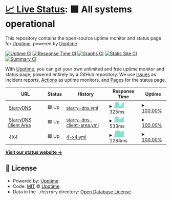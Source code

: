# [📈 Live Status](https://upptime.github.io/upptime): <!--live status--> **🟩 All systems operational**

This repository contains the open-source uptime monitor and status page for [Upptime](https://upptime.js.org), powered by [Upptime](https://github.com/upptime/upptime).

[![Uptime CI](https://github.com/p0we7/statuspages/workflows/Uptime%20CI/badge.svg)](https://github.com/p0we7/statuspages/actions?query=workflow%3A%22Uptime+CI%22)
[![Response Time CI](https://github.com/p0we7/statuspages/workflows/Response%20Time%20CI/badge.svg)](https://github.com/p0we7/statuspages/actions?query=workflow%3A%22Response+Time+CI%22)
[![Graphs CI](https://github.com/p0we7/statuspages/workflows/Graphs%20CI/badge.svg)](https://github.com/p0we7/statuspages/actions?query=workflow%3A%22Graphs+CI%22)
[![Static Site CI](https://github.com/p0we7/statuspages/workflows/Static%20Site%20CI/badge.svg)](https://github.com/p0we7/statuspages/actions?query=workflow%3A%22Static+Site+CI%22)
[![Summary CI](https://github.com/p0we7/statuspages/workflows/Summary%20CI/badge.svg)](https://github.com/p0we7/statuspages/actions?query=workflow%3A%22Summary+CI%22)

With [Upptime](https://upptime.js.org), you can get your own unlimited and free uptime monitor and status page, powered entirely by a GitHub repository. We use [Issues](https://github.com/upptime/upptime/issues) as incident reports, [Actions](https://github.com/p0we7/statuspages/actions) as uptime monitors, and [Pages](https://upptime.github.io/upptime) for the status page.

<!--start: status pages-->
<!-- This summary is generated by Upptime (https://github.com/upptime/upptime) -->
<!-- Do not edit this manually, your changes will be overwritten -->
<!-- prettier-ignore -->
| URL | Status | History | Response Time | Uptime |
| --- | ------ | ------- | ------------- | ------ |
| <img alt="" src="https://icons.duckduckgo.com/ip3/www.starrydns.com.ico" height="13"> [StarryDNS](https://www.starrydns.com) | 🟩 Up | [starry-dns.yml](https://github.com/p0we7/statuspage/commits/HEAD/history/starry-dns.yml) | <details><summary><img alt="Response time graph" src="./graphs/starry-dns/response-time-week.png" height="20"> 325ms</summary><br><a href="https://p0we7.github.io/statuspage/history/starry-dns"><img alt="Response time 299" src="https://img.shields.io/endpoint?url=https%3A%2F%2Fraw.githubusercontent.com%2Fp0we7%2Fstatuspage%2FHEAD%2Fapi%2Fstarry-dns%2Fresponse-time.json"></a><br><a href="https://p0we7.github.io/statuspage/history/starry-dns"><img alt="24-hour response time 397" src="https://img.shields.io/endpoint?url=https%3A%2F%2Fraw.githubusercontent.com%2Fp0we7%2Fstatuspage%2FHEAD%2Fapi%2Fstarry-dns%2Fresponse-time-day.json"></a><br><a href="https://p0we7.github.io/statuspage/history/starry-dns"><img alt="7-day response time 325" src="https://img.shields.io/endpoint?url=https%3A%2F%2Fraw.githubusercontent.com%2Fp0we7%2Fstatuspage%2FHEAD%2Fapi%2Fstarry-dns%2Fresponse-time-week.json"></a><br><a href="https://p0we7.github.io/statuspage/history/starry-dns"><img alt="30-day response time 300" src="https://img.shields.io/endpoint?url=https%3A%2F%2Fraw.githubusercontent.com%2Fp0we7%2Fstatuspage%2FHEAD%2Fapi%2Fstarry-dns%2Fresponse-time-month.json"></a><br><a href="https://p0we7.github.io/statuspage/history/starry-dns"><img alt="1-year response time 299" src="https://img.shields.io/endpoint?url=https%3A%2F%2Fraw.githubusercontent.com%2Fp0we7%2Fstatuspage%2FHEAD%2Fapi%2Fstarry-dns%2Fresponse-time-year.json"></a></details> | <details><summary><a href="https://p0we7.github.io/statuspage/history/starry-dns">100.00%</a></summary><a href="https://p0we7.github.io/statuspage/history/starry-dns"><img alt="All-time uptime 99.77%" src="https://img.shields.io/endpoint?url=https%3A%2F%2Fraw.githubusercontent.com%2Fp0we7%2Fstatuspage%2FHEAD%2Fapi%2Fstarry-dns%2Fuptime.json"></a><br><a href="https://p0we7.github.io/statuspage/history/starry-dns"><img alt="24-hour uptime 100.00%" src="https://img.shields.io/endpoint?url=https%3A%2F%2Fraw.githubusercontent.com%2Fp0we7%2Fstatuspage%2FHEAD%2Fapi%2Fstarry-dns%2Fuptime-day.json"></a><br><a href="https://p0we7.github.io/statuspage/history/starry-dns"><img alt="7-day uptime 100.00%" src="https://img.shields.io/endpoint?url=https%3A%2F%2Fraw.githubusercontent.com%2Fp0we7%2Fstatuspage%2FHEAD%2Fapi%2Fstarry-dns%2Fuptime-week.json"></a><br><a href="https://p0we7.github.io/statuspage/history/starry-dns"><img alt="30-day uptime 100.00%" src="https://img.shields.io/endpoint?url=https%3A%2F%2Fraw.githubusercontent.com%2Fp0we7%2Fstatuspage%2FHEAD%2Fapi%2Fstarry-dns%2Fuptime-month.json"></a><br><a href="https://p0we7.github.io/statuspage/history/starry-dns"><img alt="1-year uptime 99.77%" src="https://img.shields.io/endpoint?url=https%3A%2F%2Fraw.githubusercontent.com%2Fp0we7%2Fstatuspage%2FHEAD%2Fapi%2Fstarry-dns%2Fuptime-year.json"></a></details>
| <img alt="" src="https://icons.duckduckgo.com/ip3/my.starrydns.com.ico" height="13"> [StarryDNS Client Area](https://my.starrydns.com) | 🟩 Up | [starry-dns-client-area.yml](https://github.com/p0we7/statuspage/commits/HEAD/history/starry-dns-client-area.yml) | <details><summary><img alt="Response time graph" src="./graphs/starry-dns-client-area/response-time-week.png" height="20"> 533ms</summary><br><a href="https://p0we7.github.io/statuspage/history/starry-dns-client-area"><img alt="Response time 519" src="https://img.shields.io/endpoint?url=https%3A%2F%2Fraw.githubusercontent.com%2Fp0we7%2Fstatuspage%2FHEAD%2Fapi%2Fstarry-dns-client-area%2Fresponse-time.json"></a><br><a href="https://p0we7.github.io/statuspage/history/starry-dns-client-area"><img alt="24-hour response time 618" src="https://img.shields.io/endpoint?url=https%3A%2F%2Fraw.githubusercontent.com%2Fp0we7%2Fstatuspage%2FHEAD%2Fapi%2Fstarry-dns-client-area%2Fresponse-time-day.json"></a><br><a href="https://p0we7.github.io/statuspage/history/starry-dns-client-area"><img alt="7-day response time 533" src="https://img.shields.io/endpoint?url=https%3A%2F%2Fraw.githubusercontent.com%2Fp0we7%2Fstatuspage%2FHEAD%2Fapi%2Fstarry-dns-client-area%2Fresponse-time-week.json"></a><br><a href="https://p0we7.github.io/statuspage/history/starry-dns-client-area"><img alt="30-day response time 513" src="https://img.shields.io/endpoint?url=https%3A%2F%2Fraw.githubusercontent.com%2Fp0we7%2Fstatuspage%2FHEAD%2Fapi%2Fstarry-dns-client-area%2Fresponse-time-month.json"></a><br><a href="https://p0we7.github.io/statuspage/history/starry-dns-client-area"><img alt="1-year response time 519" src="https://img.shields.io/endpoint?url=https%3A%2F%2Fraw.githubusercontent.com%2Fp0we7%2Fstatuspage%2FHEAD%2Fapi%2Fstarry-dns-client-area%2Fresponse-time-year.json"></a></details> | <details><summary><a href="https://p0we7.github.io/statuspage/history/starry-dns-client-area">100.00%</a></summary><a href="https://p0we7.github.io/statuspage/history/starry-dns-client-area"><img alt="All-time uptime 99.77%" src="https://img.shields.io/endpoint?url=https%3A%2F%2Fraw.githubusercontent.com%2Fp0we7%2Fstatuspage%2FHEAD%2Fapi%2Fstarry-dns-client-area%2Fuptime.json"></a><br><a href="https://p0we7.github.io/statuspage/history/starry-dns-client-area"><img alt="24-hour uptime 100.00%" src="https://img.shields.io/endpoint?url=https%3A%2F%2Fraw.githubusercontent.com%2Fp0we7%2Fstatuspage%2FHEAD%2Fapi%2Fstarry-dns-client-area%2Fuptime-day.json"></a><br><a href="https://p0we7.github.io/statuspage/history/starry-dns-client-area"><img alt="7-day uptime 100.00%" src="https://img.shields.io/endpoint?url=https%3A%2F%2Fraw.githubusercontent.com%2Fp0we7%2Fstatuspage%2FHEAD%2Fapi%2Fstarry-dns-client-area%2Fuptime-week.json"></a><br><a href="https://p0we7.github.io/statuspage/history/starry-dns-client-area"><img alt="30-day uptime 100.00%" src="https://img.shields.io/endpoint?url=https%3A%2F%2Fraw.githubusercontent.com%2Fp0we7%2Fstatuspage%2FHEAD%2Fapi%2Fstarry-dns-client-area%2Fuptime-month.json"></a><br><a href="https://p0we7.github.io/statuspage/history/starry-dns-client-area"><img alt="1-year uptime 99.77%" src="https://img.shields.io/endpoint?url=https%3A%2F%2Fraw.githubusercontent.com%2Fp0we7%2Fstatuspage%2FHEAD%2Fapi%2Fstarry-dns-client-area%2Fuptime-year.json"></a></details>
| <img alt="" src="https://icons.duckduckgo.com/ip3/null.ico" height="13"> 4X4 | 🟩 Up | [4-x4.yml](https://github.com/p0we7/statuspage/commits/HEAD/history/4-x4.yml) | <details><summary><img alt="Response time graph" src="./graphs/4-x4/response-time-week.png" height="20"> 1284ms</summary><br><a href="https://p0we7.github.io/statuspage/history/4-x4"><img alt="Response time 1310" src="https://img.shields.io/endpoint?url=https%3A%2F%2Fraw.githubusercontent.com%2Fp0we7%2Fstatuspage%2FHEAD%2Fapi%2F4-x4%2Fresponse-time.json"></a><br><a href="https://p0we7.github.io/statuspage/history/4-x4"><img alt="24-hour response time 1376" src="https://img.shields.io/endpoint?url=https%3A%2F%2Fraw.githubusercontent.com%2Fp0we7%2Fstatuspage%2FHEAD%2Fapi%2F4-x4%2Fresponse-time-day.json"></a><br><a href="https://p0we7.github.io/statuspage/history/4-x4"><img alt="7-day response time 1284" src="https://img.shields.io/endpoint?url=https%3A%2F%2Fraw.githubusercontent.com%2Fp0we7%2Fstatuspage%2FHEAD%2Fapi%2F4-x4%2Fresponse-time-week.json"></a><br><a href="https://p0we7.github.io/statuspage/history/4-x4"><img alt="30-day response time 1277" src="https://img.shields.io/endpoint?url=https%3A%2F%2Fraw.githubusercontent.com%2Fp0we7%2Fstatuspage%2FHEAD%2Fapi%2F4-x4%2Fresponse-time-month.json"></a><br><a href="https://p0we7.github.io/statuspage/history/4-x4"><img alt="1-year response time 1310" src="https://img.shields.io/endpoint?url=https%3A%2F%2Fraw.githubusercontent.com%2Fp0we7%2Fstatuspage%2FHEAD%2Fapi%2F4-x4%2Fresponse-time-year.json"></a></details> | <details><summary><a href="https://p0we7.github.io/statuspage/history/4-x4">100.00%</a></summary><a href="https://p0we7.github.io/statuspage/history/4-x4"><img alt="All-time uptime 98.02%" src="https://img.shields.io/endpoint?url=https%3A%2F%2Fraw.githubusercontent.com%2Fp0we7%2Fstatuspage%2FHEAD%2Fapi%2F4-x4%2Fuptime.json"></a><br><a href="https://p0we7.github.io/statuspage/history/4-x4"><img alt="24-hour uptime 100.00%" src="https://img.shields.io/endpoint?url=https%3A%2F%2Fraw.githubusercontent.com%2Fp0we7%2Fstatuspage%2FHEAD%2Fapi%2F4-x4%2Fuptime-day.json"></a><br><a href="https://p0we7.github.io/statuspage/history/4-x4"><img alt="7-day uptime 100.00%" src="https://img.shields.io/endpoint?url=https%3A%2F%2Fraw.githubusercontent.com%2Fp0we7%2Fstatuspage%2FHEAD%2Fapi%2F4-x4%2Fuptime-week.json"></a><br><a href="https://p0we7.github.io/statuspage/history/4-x4"><img alt="30-day uptime 100.00%" src="https://img.shields.io/endpoint?url=https%3A%2F%2Fraw.githubusercontent.com%2Fp0we7%2Fstatuspage%2FHEAD%2Fapi%2F4-x4%2Fuptime-month.json"></a><br><a href="https://p0we7.github.io/statuspage/history/4-x4"><img alt="1-year uptime 98.02%" src="https://img.shields.io/endpoint?url=https%3A%2F%2Fraw.githubusercontent.com%2Fp0we7%2Fstatuspage%2FHEAD%2Fapi%2F4-x4%2Fuptime-year.json"></a></details>

<!--end: status pages-->

[**Visit our status website →**](https://upptime.github.io/upptime)

## 📄 License

- Powered by: [Upptime](https://github.com/upptime/upptime)
- Code: [MIT](./LICENSE) © [Upptime](https://upptime.js.org)
- Data in the `./history` directory: [Open Database License](https://opendatacommons.org/licenses/odbl/1-0/)
